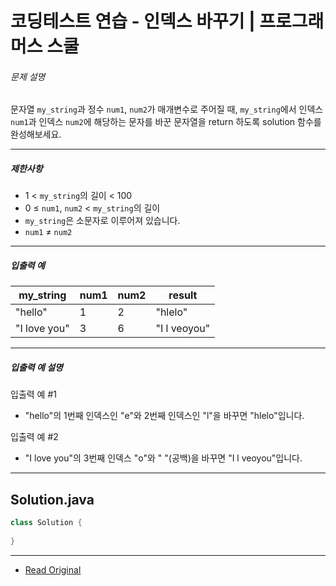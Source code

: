# 코딩테스트 연습 - 인덱스 바꾸기 | 프로그래머스 스쿨

###### 문제 설명

문자열 `my_string`과 정수 `num1`, `num2`가 매개변수로 주어질 때, `my_string`에서 인덱스 `num1`과 인덱스 `num2`에 해당하는 문자를 바꾼 문자열을 return 하도록 solution 함수를 완성해보세요.

---

##### 제한사항

* 1 < `my_string`의 길이 < 100
* 0 ≤ `num1`, `num2` < `my_string`의 길이
* `my_string`은 소문자로 이루어져 있습니다.
* `num1` ≠ `num2`

---

##### 입출력 예

| my\_string   | num1 | num2 | result       |
| ------------ | ---- | ---- | ------------ |
| "hello"      | 1    | 2    | "hlelo"      |
| "I love you" | 3    | 6    | "I l veoyou" |

---

##### 입출력 예 설명

입출력 예 #1

* "hello"의 1번째 인덱스인 "e"와 2번째 인덱스인 "l"을 바꾸면 "hlelo"입니다.

입출력 예 #2

* "I love you"의 3번째 인덱스 "o"와 " "(공백)을 바꾸면 "I l veoyou"입니다.

---
## Solution.java

```java
class Solution {
 
}
```

---
* [Read Original](https://school.programmers.co.kr/learn/courses/30/lessons/120895?language=java)